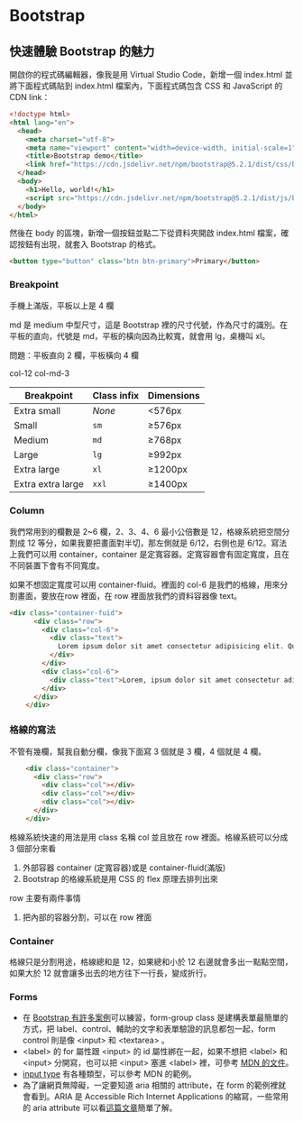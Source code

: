 # Bootstrap

## 快速體驗 Bootstrap 的魅力

開啟你的程式碼編輯器，像我是用 Virtual Studio Code，新增一個 index.html 並將下面程式碼貼到 index.html 檔案內，下面程式碼包含 CSS 和 JavaScript 的 CDN link：

```html
<!doctype html>
<html lang="en">
  <head>
    <meta charset="utf-8">
    <meta name="viewport" content="width=device-width, initial-scale=1">
    <title>Bootstrap demo</title>
    <link href="https://cdn.jsdelivr.net/npm/bootstrap@5.2.1/dist/css/bootstrap.min.css" rel="stylesheet" integrity="sha384-iYQeCzEYFbKjA/T2uDLTpkwGzCiq6soy8tYaI1GyVh/UjpbCx/TYkiZhlZB6+fzT" crossorigin="anonymous">
  </head>
  <body>
    <h1>Hello, world!</h1>
    <script src="https://cdn.jsdelivr.net/npm/bootstrap@5.2.1/dist/js/bootstrap.bundle.min.js" integrity="sha384-u1OknCvxWvY5kfmNBILK2hRnQC3Pr17a+RTT6rIHI7NnikvbZlHgTPOOmMi466C8" crossorigin="anonymous"></script>
  </body>
</html>
```

然後在 body 的區塊，新增一個按鈕並點二下從資料夾開啟 index.html 檔案，確認按鈕有出現，就套入 Bootstrap 的格式。

```html
<button type="button" class="btn btn-primary">Primary</button>
```



### Breakpoint

手機上滿版，平板以上是 4 欄

md 是 medium 中型尺寸，這是 Bootstrap 裡的尺寸代號，作為尺寸的識別。在平板的直向，代號是 md，平板的橫向因為比較寬，就會用 lg，桌機叫 xl。



問題：平板直向 2 欄，平板橫向 4 欄



col-12 col-md-3

| Breakpoint        | Class infix | Dimensions |
| ----------------- | ----------- | ---------- |
| Extra small       | _None_      | <576px     |
| Small             | `sm`        | ≥576px     |
| Medium            | `md`        | ≥768px     |
| Large             | `lg`        | ≥992px     |
| Extra large       | `xl`        | ≥1200px    |
| Extra extra large | `xxl`       | ≥1400px    |



### Column

我們常用到的欄數是 2\~6 欄，2、3、4、6 最小公倍數是 12，格線系統把空間分割成 12 等分，如果我要把畫面對半切，那左側就是 6/12，右側也是 6/12。寫法上我們可以用 container，container 是定寬容器。定寬容器會有固定寬度，且在不同裝置下會有不同寬度。

如果不想固定寬度可以用 container-fluid。裡面的 col-6 是我們的格線，用來分割畫面，要放在row 裡面，在 row 裡面放我們的資料容器像 text。

```html
<div class="container-fuid">
      <div class="row">
        <div class="col-6">
          <div class="text">
            Lorem ipsum dolor sit amet consectetur adipisicing elit. Quasi, magnam! Maiores expedita dolorum fugit iure reiciendis. Quidem neque praesentium qui iure laborum porro, deleniti a fuga vitae est doloribus dolore?
          </div>
        </div>
        <div class="col-6">
          <div class="text">Lorem, ipsum dolor sit amet consectetur adipisicing elit. Placeat distinctio, laboriosam, perspiciatis, error architecto quod ut eum quam id quasi dolorem nemo voluptate. A recusandae ad, sint voluptatem neque repudiandae.</div>
        </div>
      </div>
    </div>
```

### 格線的寫法

不管有幾欄，幫我自動分欄，像我下面寫 3 個就是 3 欄，4 個就是 4 欄。

```html
    <div class="container">
      <div class="row">
        <div class="col"></div>
        <div class="col"></div>
        <div class="col"></div>
      </div>
    </div>
```



格線系統快速的用法是用 class 名稱 col 並且放在 row 裡面。格線系統可以分成 3 個部分來看

1. 外部容器 container (定寬容器)或是 container-fluid(滿版)
2. Bootstrap 的格線系統是用 CSS 的 flex 原理去排列出來

row 主要有兩件事情

1. 把內部的容器分割，可以在 row 裡面

### Container

格線只是分割用途，格線總和是 12，如果總和小於 12 右邊就會多出一點點空間，如果大於 12 就會讓多出去的地方往下一行長，變成折行。



### Forms

* 在 [Bootstrap 有許多案例](https://getbootstrap.com/docs/4.3/components/forms/)可以練習，form-group class 是建構表單最簡單的方式，把 label、control、輔助的文字和表單驗證的訊息都包一起，form control 則是像  \<input> 和 \<textarea>  。
* \<label> 的 for 屬性跟 \<input> 的 id 屬性綁在一起，如果不想把 \<label> 和 \<input> 分開寫，也可以把 \<input> 塞進 \<label> 裡，可參考 [MDN 的文件](https://developer.mozilla.org/zh-CN/docs/Web/HTML/Element/label)。
* [input type](https://developer.mozilla.org/en-US/docs/Web/HTML/Element/input/button) 有各種類型，可以參考 MDN 的範例。
* 為了讓網頁無障礙，一定要知道 aria 相關的 attribute，在 form 的範例裡就會看到。ARIA 是 Accessible Rich Internet Applications 的縮寫，一些常用的 aria attribute 可以看[這篇文章](https://noiseyou99.medium.com/%E4%BD%BF%E7%94%A8aria-%E6%A8%99%E7%B1%A4%E5%81%9Aaccessibility-1e306099ddc4)簡單了解。



